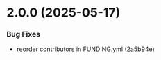 # 2.0.0 (2025-05-17)


### Bug Fixes

* reorder contributors in FUNDING.yml ([2a5b94e](https://github.com/rodrigogs/baileys-store/commit/2a5b94e1ca5d032a60c054a29dbf21179fc17362))



